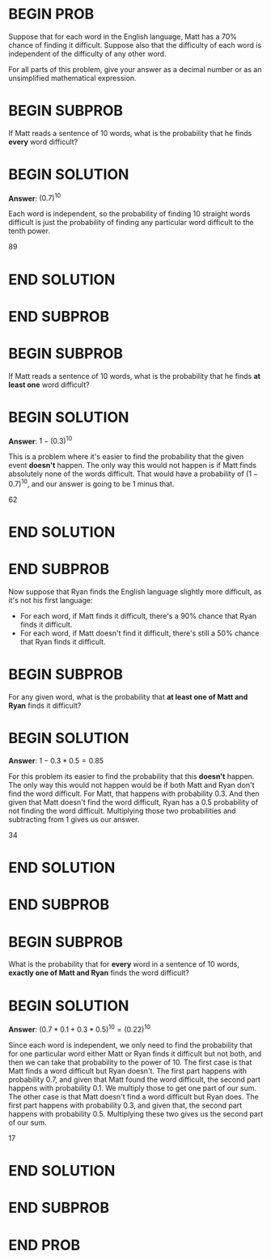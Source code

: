 # BEGIN PROB

Suppose that for each word in the English language, Matt has a $70\%$
chance of finding it difficult. Suppose also that the difficulty of each
word is independent of the difficulty of any other word.

For all parts of this problem, give your answer as a decimal number or
as an unsimplified mathematical expression.

# BEGIN SUBPROB

If Matt reads a sentence of $10$ words, what is the probability that he
finds **every** word difficult?

# BEGIN SOLUTION


**Answer**: $(0.7)^{10}$

Each word is independent, so the probability of finding 10 straight
words difficult is just the probability of finding any particular word
difficult to the tenth power.

<average>89</average>


# END SOLUTION

# END SUBPROB 

# BEGIN SUBPROB

If Matt reads a sentence of $10$ words, what is the probability that he
finds **at least one** word difficult?

# BEGIN SOLUTION

**Answer**: $1 - (0.3)^{10}$

This is a problem where it's easier to find the probability that the
given event **doesn't** happen. The only way this would not happen is if
Matt finds absolutely none of the words difficult. That would have a
probability of $(1-0.7)^{10}$, and our answer is going to be 1 minus
that.

<average>62</average>


# END SOLUTION

# END SUBPROB

Now suppose that Ryan finds the English language slightly more
difficult, as it's not his first language:

-   For each word, if Matt finds it difficult, there's a $90\%$ chance
    that Ryan finds it difficult.
-   For each word, if Matt doesn't find it difficult, there's still a
    $50\%$ chance that Ryan finds it difficult.

# BEGIN SUBPROB

For any given word, what is the probability that **at least one of Matt
and Ryan** finds it difficult?

# BEGIN SOLUTION

**Answer**: $1 - 0.3 * 0.5 = 0.85$

For this problem its easier to find the probability that this
**doesn't** happen. The only way this would not happen would be if both
Matt and Ryan don't find the word difficult. For Matt, that happens with
probability $0.3$. And then given that Matt doesn't find the word
difficult, Ryan has a $0.5$ probability of not finding the word
difficult. Multiplying those two probabilities and subtracting from 1
gives us our answer.

<average>34</average>


# END SOLUTION

# END SUBPROB 

# BEGIN SUBPROB

What is the probability that for **every** word in a sentence of $10$
words, **exactly one of Matt and Ryan** finds the word difficult?

# BEGIN SOLUTION


**Answer**: $(0.7 * 0.1 + 0.3 * 0.5)^{10} = (0.22)^{10}$

Since each word is independent, we only need to find the probability
that for one particular word either Matt or Ryan finds it difficult but
not both, and then we can take that probability to the power of 10. The
first case is that Matt finds a word difficult but Ryan doesn't. The
first part happens with probability $0.7$, and given that Matt found the
word difficult, the second part happens with probability $0.1$. We
multiply those to get one part of our sum. The other case is that Matt
doesn't find a word difficult but Ryan does. The first part happens with
probability $0.3$, and given that, the second part happens with
probability $0.5$. Multiplying these two gives us the second part of our
sum.

<average>17</average>


# END SOLUTION

# END SUBPROB

# END PROB